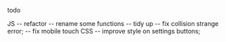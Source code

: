 todo

JS
-- refactor
  -- rename some functions
  -- tidy up
  -- fix collision strange error;
  -- fix mobile touch
CSS
-- improve style on settings buttons;

